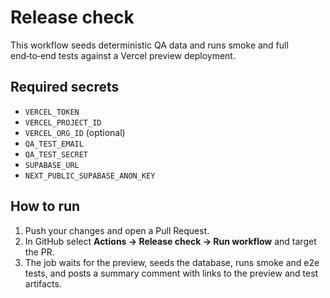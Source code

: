 # Release check

This workflow seeds deterministic QA data and runs smoke and full end‑to‑end tests against a Vercel preview deployment.

## Required secrets

- `VERCEL_TOKEN`
- `VERCEL_PROJECT_ID`
- `VERCEL_ORG_ID` (optional)
- `QA_TEST_EMAIL`
- `QA_TEST_SECRET`
- `SUPABASE_URL`
- `NEXT_PUBLIC_SUPABASE_ANON_KEY`

## How to run

1. Push your changes and open a Pull Request.
2. In GitHub select **Actions → Release check → Run workflow** and target the PR.
3. The job waits for the preview, seeds the database, runs smoke and e2e tests, and posts a summary comment with links to the preview and test artifacts.

